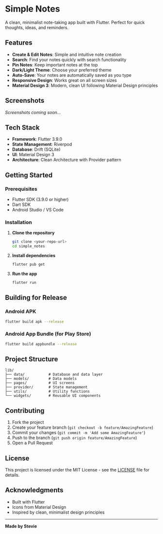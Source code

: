 # Simple Notes

A clean, minimalist note-taking app built with Flutter. Perfect for quick thoughts, ideas, and reminders.

## Features

- **Create & Edit Notes**: Simple and intuitive note creation
- **Search**: Find your notes quickly with search functionality
- **Pin Notes**: Keep important notes at the top
- **Dark/Light Theme**: Choose your preferred theme
- **Auto-Save**: Your notes are automatically saved as you type
- **Responsive Design**: Works great on all screen sizes
- **Material Design 3**: Modern, clean UI following Material Design principles

## Screenshots

*Screenshots coming soon...*

## Tech Stack

- **Framework**: Flutter 3.9.0
- **State Management**: Riverpod
- **Database**: Drift (SQLite)
- **UI**: Material Design 3
- **Architecture**: Clean Architecture with Provider pattern

## Getting Started

### Prerequisites
- Flutter SDK (3.9.0 or higher)
- Dart SDK
- Android Studio / VS Code

### Installation

1. **Clone the repository**
   ```bash
   git clone <your-repo-url>
   cd simple_notes
   ```

2. **Install dependencies**
   ```bash
   flutter pub get
   ```

3. **Run the app**
   ```bash
   flutter run
   ```

## Building for Release

### Android APK
```bash
flutter build apk --release
```

### Android App Bundle (for Play Store)
```bash
flutter build appbundle --release
```

## Project Structure

```
lib/
├── data/           # Database and data layer
├── models/         # Data models
├── pages/          # UI screens
├── provider/       # State management
├── utils/          # Utility functions
└── widgets/        # Reusable UI components
```

## Contributing

1. Fork the project
2. Create your feature branch (`git checkout -b feature/AmazingFeature`)
3. Commit your changes (`git commit -m 'Add some AmazingFeature'`)
4. Push to the branch (`git push origin feature/AmazingFeature`)
5. Open a Pull Request

## License

This project is licensed under the MIT License - see the [LICENSE](LICENSE) file for details.

## Acknowledgments

- Built with Flutter
- Icons from Material Design
- Inspired by clean, minimalist design principles

---

**Made by Stevie**
